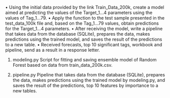 • Using the initial data provided by the link Train_Data_200k, create a model aimed at predicting the values ​​of the Target_1...4 parameters using the values ​​of Tag_1...79.
• Apply the function to the test sample presented in the test_data_100k file and, based on the Tag_1...79 values, obtain predictions for the Target_1...4 parameters.
• After receiving the model, write a pipeline that takes data from the database (SQLite), prepares the data, makes predictions using the trained model, and saves the result of the predictions to a new table.
• Received forecasts, top 10 significant tags, workbook and pipeline, send as a result in a response letter.


1) modeling.py Script for fitting and saving ensemble model of Random Forest
 based on data from train_data_200k.csv. 

2) pipeline.py Pipeline that takes data from the database (SQLite),
prepares the data, makes predictions using the trained model by modeling.py,
and saves the result of the predictions, top 10 features by importance to a new tables.
